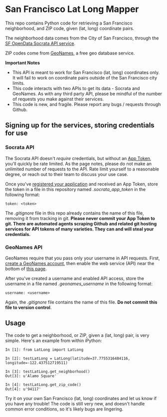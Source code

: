 # San Francisco Lat Long Mapper

This repo contains Python code for retrieving a San Francisco neighborhood, and ZIP code, given
(lat, long) coordinate pairs.

The neighborhood data comes from the City of San Francisco, through the [SF OpenData Socrata API service](https://data.sfgov.org).

ZIP codes come from [GeoNames](http://www.geonames.org/), a free geo database service.

**Important Notes**

* This API is meant to work for San Francisco (lat, long) coordinates only. It will fail to work on 
coordinate pairs outside of the San Francisco city limits.
* This code interacts with two APIs to get its data - Socrata and GeoNames. As with any third party API,
please be mindful of the number of requests you make against their services.
* This code is new, and fragile. Please report any bugs / requests through Github.

## Signing up for the services, storing credentials for use

### Socrata API

The Socrata API doesn't _require_ credentials, but without an [App Token](https://dev.socrata.com/docs/app-tokens.html),
you'll quickly be rate limited. As the page notes, please do not make an unlimited number of requests to the API. 
Rate limit yourself to a reasonable degree, or reach out to their team to discuss your use case.

Once you've [registered your application](https://dev.socrata.com/register) and received an App Token, store the token
in a file in this repository named _.socrata\_app\_token_ in the following format:

    token: <token>

The _.gitignore_ file in this repo already contains the name of this file, removing it from tracking in git.
**Please never commit your App Token to git. There are automated agents scraping Github and related git hosting 
services for API tokens of many varieties. They can and will steal your credentials.**

### GeoNames API

GeoNames require that you pass only your username in API requests. First, [create a GeoNames account](http://www.geonames.org/login),
then enable the web service (API) near the bottom of [this page](http://www.geonames.org/manageaccount).

After you've created a username and enabled API access, store the username in a file named _.geonames\_username_ in the following format:

    username: <username>

Again, the _.gitignore_ file contains the name of this file. **Do not commit this file to version control**.

## Usage

The code to get a neighborhood, or ZIP, given a (lat, long) pair, is very simple. Here's an 
example from within iPython:

    In [1]: from LatLong import LatLong

    In [2]: testLatLong = LatLong(latitude=37.7755316484116, longitude=-122.437512719511)

    In [3]: testLatLong.get_neighborhood()
    Out[3]: u'Alamo Square'

    In [4]: testLatLong.get_zip_code()
    Out[4]: u'94117'

Try it on your own San Francisco (lat, long) coordinates and let us know if you have any trouble! The code is still very new, 
and doesn't handle common error conditions, so it's likely bugs are lingering.
